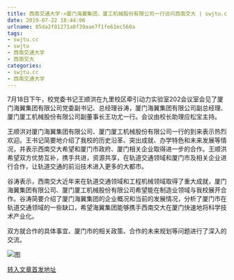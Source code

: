```yaml
---
title: 西南交通大学->厦门海翼集团、厦工机械股份有限公司一行访问西南交大 | swjtu.cc
date: 2019-07-22 18:44:06
urlname: 05da2f01271a8f39aae7f1fe61ec560a
tags: 
- swjtu.cc
- swjtu
- 西南交通大学
- 西南交大
categories:
- swjtu.cc
- 西南交通大学
---
```



7月18日下午，校党委书记王顺洪在九里校区牵引动力实验室202会议室会见了厦门海翼集团有限公司党委副书记、总经理谷涛，厦门海翼集团有限公司副总经理、厦门厦工机械股份有限公司副董事长王功尤一行。会议由校长助理应松宝主持。

王顺洪对厦门海翼集团有限公司、厦门厦工机械股份有限公司一行的到来表示热烈欢迎。王书记简要地介绍了我校的历史沿革、突出成就、办学特色和未来发展等情况，并表示西南交大希望和厦门市政府、厦门相关企业取得进一步的合作。王顺洪希望双方优势互补，携手共进，资源共享，在轨道交通领域和厦门市及相关企业进行合作，让轨道交通的前沿技术进入更多的大都市。

谷涛表示，西南交大近年来在轨道交通领域和工程机械领域取得了重大成就，厦门海翼集团有限公司、厦门厦工机械股份有限公司希望能在制造业领域与我校展开合作。谷涛简要介绍了厦门海翼集团的企业概况和当前的发展情况，分析了厦门市在轨道交通领域的一些缺口，希望海翼集团能够携手西南交大在厦门快速地将科学技术产业化。

双方就合作的具体事宜、厦门市的相关政策、合作的未来规划等问题进行了深入的交流。



![图](https://news.swjtu.edu.cn/upload/201907/22/201907221724568630.jpg)

[转入文章首发地址](https://news.swjtu.edu.cn/shownews-18707.shtml)